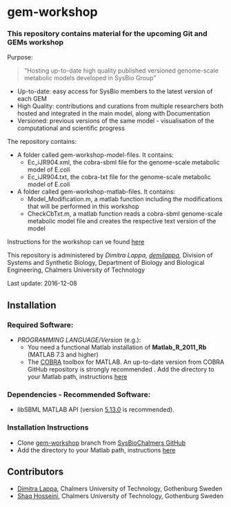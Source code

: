 # gem-workshop

### This repository contains material for the upcoming Git and GEMs workshop

Purpose:
>“Hosting up-to-date high quality published versioned genome-scale metabolic models developed in SysBio Group”

* Up-to-date: easy access for SysBio members to the latest version of each GEM
* High Quality: contributions and curations from multiple researchers both hosted and integrated in the main model, along with Documentation
* Versioned: previous versions of the same model - visualisation of the computational and scientific progress 


The repository contains:
  * A folder called gem-workshop-model-files. It contains:
    * Ec_iJR904.xml, the cobra-sbml file for the genome-scale metabolic model of E.coli
    * Ec_iJR904.txt, the cobra-txt  file for the genome-scale metabolic model of E.coli
  * A folder called gem-workshop-matlab-files. It contains:
    * Model_Modification.m, a matlab function including the modifications that will be performed in this workshop
    * CheckCbTxt.m, a matlab function reads a cobra-sbml genome-scale metabolic model file and creates the respective text version of the model
 

Instructions for the workshop can ve found [here](http://wiki.sysbio.chalmers.se/mediawiki/index.php/Computational_Lab)

This repository is administered by _Dimitra Lappa, [demilappa](https://github.com/demilappa)_, Division of Systems and Synthetic Biology, Department of Biology and Biological Engineering, Chalmers University of Technology

Last update: 2016-12-08


## Installation

### Required Software:

* *_PROGRAMMING LANGUAGE/Version_*  (e.g.):
  *  You need a functional Matlab installation of **Matlab_R_2011_Rb**  (MATLAB 7.3 and higher)
  * The [COBRA](https://github.com/opencobra/cobratoolbox) toolbox for MATLAB. An up-to-date version from COBRA GitHub repository is strongly recommended . Add the directory to your Matlab path, instructions [here](https://se.mathworks.com/help/matlab/ref/addpath.html?requestedDomain=www.mathworks.com)

### Dependencies - Recommended Software:
* libSBML MATLAB API (version [5.13.0](https://sourceforge.net/projects/sbml/files/libsbml/5.13.0/stable/MATLAB%20interface/)  is recommended).


### Installation Instructions
* Clone [gem-workshop](git@github.com:SysBioChalmers/gem-workshop.git) branch from [SysBioChalmers GitHub](https://github.com/SysBioChalmers)
* Add the directory to your Matlab path, instructions [here](https://se.mathworks.com/help/matlab/ref/addpath.html?requestedDomain=www.mathworks.com)


## Contributors
- [Dimitra Lappa](http://www.chalmers.se/sv/personal/Sidor/lappa.aspx), Chalmers University of Technology, Gothenburg Sweden
- [Shaq Hosseini](http://www.chalmers.se/en/staff/Pages/shaghayegh-hosseini.aspx), Chalmers University of Technology, Gothenburg Sweden

